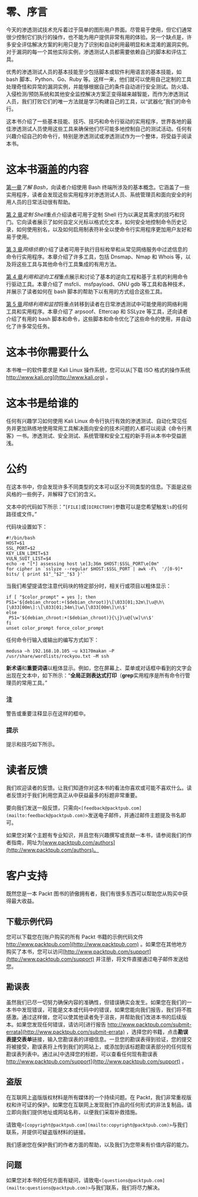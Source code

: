 # 零、序言

今天的渗透测试技术充斥着过于简单的图形用户界面。尽管易于使用，但它们通常很少控制它们执行的操作，也不能为用户提供非常有用的体验。另一个缺点是，许多安全评估解决方案的利用只是为了识别和自动利用最明显和未混淆的漏洞实例。对于漏洞的每一个其他实际实例，渗透测试人员都需要依赖自己的脚本和评估工具。

优秀的渗透测试人员的基本技能至少包括脚本或软件利用语言的基本技能，如 bash 脚本、Python、Go、Ruby 等。这样一来，他们就可以使用自己定制的工具处理奇怪和异常的漏洞实例，并能够根据自己的条件自动进行安全测试。防火墙、入侵检测/预防系统和其他安全监控解决方案正变得越来越智能，而作为渗透测试人员，我们打败它们的唯一方法就是学习构建自己的工具，以“武器化”我们的命令行。

这本书介绍了一些基本技能、技巧、技巧和命令行驱动的实用程序，世界各地的最佳渗透测试人员使用这些工具来确保他们尽可能多地控制自己的测试活动。任何有兴趣介绍自己的命令行，特别是渗透测试或渗透测试作为一个整体，将受益于阅读本书。

# 这本书涵盖的内容

[第一章](1.html "Chapter 1. Getting to Know Bash")*了解 Bash*，向读者介绍使用 Bash 终端所涉及的基本概念。它涵盖了一些实用程序，读者会发现这些实用程序对渗透测试人员、系统管理员和面向安全的利用人员的日常活动很有帮助。

[第 2 章](2.html "Chapter 2. Customizing Your Shell")*定制 Shell*重点介绍读者可用于定制 Shell 行为以满足其需求的技巧和窍门。它向读者展示了如何自定义光标以格式化文本，如何安全地控制命令历史记录，如何使用别名，以及如何启用制表符补全以使命令行实用程序更加用户友好和易于使用。

[第 3 章](3.html "Chapter 3. Network Reconnaissance")*网络侦察*介绍了读者可用于执行目标枚举和从常见网络服务中过滤信息的命令行实用程序。本章介绍了许多工具，包括 Dnsmap、Nmap 和 Whois 等，以及将这些工具与其他命令行工具集成的有用方法。

[第 4 章](4.html "Chapter 4. Exploitation and Reverse Engineering")*利用和逆向工程*重点展示和讨论了基本的逆向工程和基于主机的利用命令行驱动工具。本章介绍了 msfcli、msfpayload、GNU gdb 等工具和各种技术，并展示了读者如何在 bash 脚本的帮助下以有用的方式组合这些工具。

[第 5 章](5.html "Chapter 5. Network Exploitation and Monitoring")*网络利用和监控*将重点转移到读者在日常渗透测试中可能使用的网络利用工具和实用程序。本章介绍了 arpsoof、Ettercap 和 SSLyze 等工具，还向读者介绍了有用的 bash 脚本和命令，这些脚本和命令优化了这些命令的使用，并自动化了许多常见任务。

# 这本书你需要什么

本书唯一的软件要求是 Kali Linux 操作系统，您可以从[下载 ISO 格式的操作系统 http://www.kali.org](http://www.kali.org) 。

# 这本书是给谁的

任何有兴趣学习如何使用 Kali Linux 命令行执行有效的渗透测试、自动化常见任务并更加熟练地使用常用工具解决面向安全的技术问题的人都可以阅读《命令行黑客》一书。渗透测试、安全测试、系统管理和安全工程的新手将从本书中受益匪浅。

# 公约

在这本书中，你会发现许多不同类型的文本可以区分不同类型的信息。下面是这些风格的一些例子，并解释了它们的含义。

文本中的代码如下所示：“`[FILE]`或`[DIRECTORY]`参数可以是您希望触发`ls`的任何路径或文件。”

代码块设置如下：

```
#!/bin/bash
HOST=$1
SSL_PORT=$2
KEY_LEN_LIMIT=$3
VULN_SUIT_LIST=$4
echo -e "[*] assessing host \e[3;36m $HOST:$SSL_PORT\e[0m"
for cipher in `sslyze --regular $HOST:$SSL_PORT | awk -F\  '/[0-9]* bits/ { print $1"_"$2"_"$3 }'`
```

当我们希望提请您注意代码块的特定部分时，相关行或项目以粗体显示：

```
if [ "$color_prompt" = yes ]; then
PS1='${debian_chroot:+($debian_chroot)}\[\033[01;32m\]\u@\h\[\033[00m\]:\[\033[01;34m\]\w\[\033[00m\]\n\$'
else
 PS1='${debian_chroot:+($debian_chroot)}{\j}\u@[\w]\n\$'
fi
unset color_prompt force_color_prompt 
```

任何命令行输入或输出的编写方式如下：

```
medusa –h 192.168.10.105 –u k3170makan –P /usr/share/wordlists/rockyou.txt –M ssh

```

**新术语**和**重要词语**以粗体显示。例如，您在屏幕上、菜单或对话框中看到的文字会出现在文本中，如下所示：“**全局正则表达式打印**（**grep**实用程序是所有命令行管理员的常用工具。”

### 注

警告或重要注释显示在这样的框中。

### 提示

提示和技巧如下所示。

# 读者反馈

我们欢迎读者的反馈。让我们知道你对这本书的看法你喜欢或可能不喜欢什么。读者反馈对于我们利用您真正从中获益最多的标题非常重要。

要向我们发送一般反馈，只需向`<[feedback@packtpub.com](mailto:feedback@packtpub.com)>`发送电子邮件，并通过邮件主题提及书名即可。

如果您对某个主题有专业知识，并且您有兴趣撰写或贡献一本书，请参阅我们的作者指南，网址为[www.packtpub.com/authors](http://www.packtpub.com/authors)。

# 客户支持

既然您是一本 Packt 图书的骄傲拥有者，我们有很多东西可以帮助您从购买中获得最大收益。

## 下载示例代码

您可以下载您在[账户购买的所有 Packt 书籍的示例代码文件 http://www.packtpub.com](http://www.packtpub.com) 。如果您在其他地方购买了本书，您可以访问[http://www.packtpub.com/support](http://www.packtpub.com/support) 并注册，将文件直接通过电子邮件发送给您。

## 勘误表

虽然我们已尽一切努力确保内容的准确性，但错误确实会发生。如果您在我们的一本书中发现错误，可能是文本或代码中的错误，如果您能向我们报告，我们将不胜感激。通过这样做，您可以使其他读者免于沮丧，并帮助我们改进本书的后续版本。如果您发现任何错误，请访问[进行报告 http://www.packtpub.com/submit-errata](http://www.packtpub.com/submit-errata) ，选择您的书籍，点击**勘误表****提交****表单**链接，输入您勘误表的详细信息。一旦您的勘误表得到验证，您的提交将被接受，勘误表将上传到我们的网站上，或添加到该标题勘误表部分的任何现有勘误表列表中。通过从[中选择您的标题，可以查看任何现有勘误表 http://www.packtpub.com/support](http://www.packtpub.com/support) 。

## 盗版

在互联网上盗版版权材料是所有媒体的一个持续问题。在 Packt，我们非常重视版权和许可证的保护。如果您在互联网上发现我们作品的任何形式的非法复制品，请立即向我们提供地址或网站名称，以便我们采取补救措施。

请致电`<[copyright@packtpub.com](mailto:copyright@packtpub.com)>`与我们联系，并提供可疑盗版材料的链接。

我们感谢您在保护我们的作者方面的帮助，以及我们为您带来有价值内容的能力。

## 问题

如果您对本书的任何方面有疑问，请致电`<[questions@packtpub.com](mailto:questions@packtpub.com)>`与我们联系，我们将尽力解决。